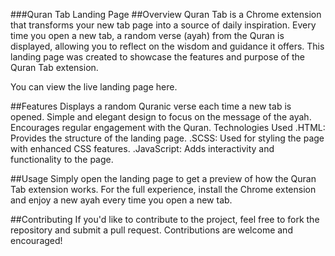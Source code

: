 ###Quran Tab Landing Page
##Overview
Quran Tab is a Chrome extension that transforms your new tab page into a source of daily inspiration. Every time you open a new tab, a random verse (ayah) from the Quran is displayed, allowing you to reflect on the wisdom and guidance it offers. This landing page was created to showcase the features and purpose of the Quran Tab extension.

You can view the live landing page here.

##Features
Displays a random Quranic verse each time a new tab is opened.
Simple and elegant design to focus on the message of the ayah.
Encourages regular engagement with the Quran.
Technologies Used
.HTML: Provides the structure of the landing page.
.SCSS: Used for styling the page with enhanced CSS features.
.JavaScript: Adds interactivity and functionality to the page.

##Usage
Simply open the landing page to get a preview of how the Quran Tab extension works. For the full experience, install the Chrome extension and enjoy a new ayah every time you open a new tab.

##Contributing
If you'd like to contribute to the project, feel free to fork the repository and submit a pull request. Contributions are welcome and encouraged!
